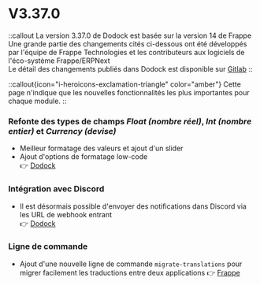 # V3.37.0

::callout
La version 3.37.0 de Dodock est basée sur la version 14 de Frappe  
Une grande partie des changements cités ci-dessous ont été développés par l'équipe de Frappe Technologies et les contributeurs aux logiciels de l'éco-système Frappe/ERPNext  
Le détail des changements publiés dans Dodock est disponible sur [Gitlab](https://gitlab.com/dokos/dodock/-/releases/v3.37.0)
::

::callout{icon="i-heroicons-exclamation-triangle" color="amber"}
Cette page n'indique que les nouvelles fonctionnalités les plus importantes pour chaque module.
::


### Refonte des types de champs *Float (nombre réel)*, *Int (nombre entier)* et *Currency (devise)*

- Meilleur formatage des valeurs et ajout d'un slider  
- Ajout d'options de formatage low-code  
:point_right: [Dodock](https://gitlab.com/dokos/dodock/-/merge_requests/137)


### Intégration avec Discord

- Il est désormais possible d'envoyer des notifications dans Discord via les URL de webhook entrant  
:point_right: [Dodock](https://gitlab.com/dokos/dodock/-/merge_requests/160)


### Ligne de commande

- Ajout d'une nouvelle ligne de commande `migrate-translations` pour migrer facilement les traductions entre deux applications
:point_right: [Frappe](https://github.com/frappe/frappe/pull/21362)

